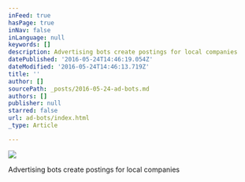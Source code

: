 ```yaml
---
inFeed: true
hasPage: true
inNav: false
inLanguage: null
keywords: []
description: Advertising bots create postings for local companies
datePublished: '2016-05-24T14:46:19.054Z'
dateModified: '2016-05-24T14:46:13.719Z'
title: ''
author: []
sourcePath: _posts/2016-05-24-ad-bots.md
authors: []
publisher: null
starred: false
url: ad-bots/index.html
_type: Article

---
```

![](https://the-grid-user-content.s3-us-west-2.amazonaws.com/1c79142c-3e46-48bd-b68d-e50391a6d07f.jpg)

Advertising bots create postings for local companies